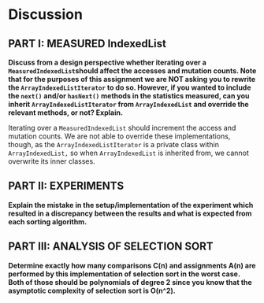# Discussion

## PART I: MEASURED IndexedList

**Discuss from a design perspective whether iterating over a `MeasuredIndexedList`should 
affect the accesses and mutation counts. Note that for the purposes of this assignment we are NOT 
asking you to rewrite the `ArrayIndexedListIterator` to do so. However, if you wanted to include 
the `next()` and/or `hasNext()` methods in the statistics measured, can you inherit 
`ArrayIndexedListIterator` from `ArrayIndexedList` and override the relevant methods, or not? 
Explain.**

Iterating over a `MeasuredIndexedList` should increment the access and mutation counts.
We are not able to override these implementations, though, as the `ArrayIndexedListIterator`
is a private class within `ArrayIndexedList,` so when `ArrayIndexedList` is inherited from,
we cannot overwrite its inner classes.



## PART II: EXPERIMENTS

**Explain the mistake in the setup/implementation of the experiment which resulted in a discrepancy 
between the results and what is expected from each sorting algorithm.**






## PART III: ANALYSIS OF SELECTION SORT

**Determine exactly how many comparisons C(n) and assignments A(n) are performed by this 
implementation of selection sort in the worst case. Both of those should be polynomials of degree 2 
since you know that the asymptotic complexity of selection sort is O(n^2).**


